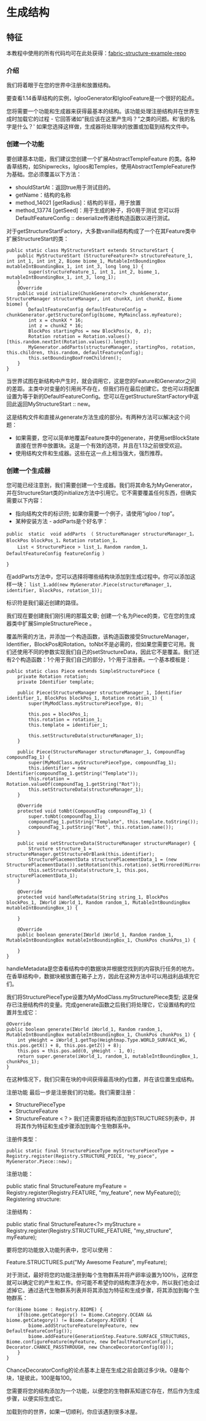 # 生成结构
## 特征

本教程中使用的所有代码均可在此处获得：[fabric-structure-example-repo](https://github.com/Draylar/fabric-structure-example-repo)
### 介绍

我们将着眼于在您的世界中注册和放置结构。

要查看1.14香草结构的实例，IglooGenerator和IglooFeature是一个很好的起点。

您将需要一个功能和生成器来获得最基本的结构。该功能处理注册结构并在世界生成时加载它的过程 - 它回答诸如“我应该在这里产生吗？”之类的问题。和'我的名字是什么？' 如果您选择这样做，生成器将处理块的放置或加载到结构文件中。
### 创建一个功能
要创建基本功能，我们建议您创建一个扩展AbstractTempleFeature <DefaultFeatureConfig>的类。各种香草结构，如Shipwrecks，Igloos和Temples，使用AbstractTempleFeature作为基础。您必须覆盖以下方法：

* shouldStartAt：返回true用于测试目的。
* getName：结构的名称
* method_14021 [getRadius]：结构的半径，用于放置
* method_13774 [getSeed]：用于生成的种子，将0用于测试
您可以将DefaultFeatureConfig :: deserialize传递给构造函数以进行测试。

对于getStructureStartFactory，大多数vanilla结构构成了一个在其Feature类中扩展StructureStart的类：

```
public static class MyStructureStart extends StructureStart {
    public MyStructureStart (StructureFeature<?> structureFeature_1, int int_1, int int_2, Biome biome_1, MutableIntBoundingBox mutableIntBoundingBox_1, int int_3, long long_1) {
        super(structureFeature_1, int_1, int_2, biome_1, mutableIntBoundingBox_1, int_3, long_1);
    }
    @Override
    public void initialize(ChunkGenerator<?> chunkGenerator, StructureManager structureManager, int chunkX, int chunkZ, Biome biome) {
        DefaultFeatureConfig defaultFeatureConfig = chunkGenerator.getStructureConfig(biome, MyMainclass.myFeature);
        int x = chunkX * 16;
        int z = chunkZ * 16;
        BlockPos startingPos = new BlockPos(x, 0, z);
        Rotation rotation = Rotation.values()[this.random.nextInt(Rotation.values().length)];
        MyGenerator.addParts(structureManager, startingPos, rotation, this.children, this.random, defaultFeatureConfig);
        this.setBoundingBoxFromChildren();
    }
}
```

当世界试图在新结构中产生时，就会调用它，这是您的Feature和Generator之间的差距。主类中对变量的引用尚不存在，但我们将在最后创建它。您也可以将配置设置为等于新的DefaultFeatureConfig。您可以在getStructureStartFactory中返回此返回MyStructureStart :: new。

这是结构文件和直接从generate方法生成的部分。有两种方法可以解决这个问题：

* 如果需要，您可以简单地覆盖Feature类中的generate，并使用setBlockState直接在世界中放置块。这是一个有效的选项，并且在1.13之前很受欢迎。
* 使用结构文件和生成器。这些在这一点上相当强大，强烈推荐。
### 创建一个生成器
您可能已经注意到，我们需要创建一个生成器。我们将其命名为MyGenerator，并在StructureStart类的initialize方法中引用它。它不需要覆盖任何东西，但确实需要以下内容：

* 指向结构文件的标识符; 如果你需要一个例子，请使用“igloo / top”。
* 某种安装方法 - addParts是个好名字：

```
public  static  void addParts （ StructureManager structureManager_1，BlockPos blockPos_1，Rotation rotation_1，
    List < StructurePiece > list_1，Random random_1，DefaultFeatureConfig featureConfig ）
 
}
```

在addParts方法中，您可以选择将哪些结构块添加到生成过程中。你可以添加这样一块：
`list_1.add(new MyGenerator.Piece(structureManager_1, identifier, blockPos, rotation_1));`

标识符是我们最近创建的路径。

我们现在要创建我们刚引用的那篇文章; 创建一个名为Piece的类，它在您的生成器类中扩展SimpleStructurePiece 。

覆盖所需的方法，并添加一个构造函数，该构造函数接受StructureManager，Identifier，BlockPos和Rotation。toNbt不是必需的，但如果您需要它可用。我们还使用不同的参数实现我们自己的setStructureData，因此它不是覆盖。我们还有2个构造函数：1个用于我们自己的部分，1个用于注册表。一个基本模板是：

```
public static class Piece extends SimpleStructurePiece {
    private Rotation rotation;
    private Identifier template;
 
    public Piece(StructureManager structureManager_1, Identifier identifier_1, BlockPos blockPos_1, Rotation rotation_1) {
        super(MyModClass.myStructurePieceType, 0);
 
        this.pos = blockPos_1;
        this.rotation = rotation_1;
        this.template = identifier_1;
 
        this.setStructureData(structureManager_1);
    }
 
    public Piece(StructureManager structureManager_1, CompoundTag compoundTag_1) {
        super(MyModClass.myStructurePieceType, compoundTag_1);
        this.identifier = new Identifier(compoundTag_1.getString("Template"));
        this.rotation = Rotation.valueOf(compoundTag_1.getString("Rot"));
        this.setStructureData(structureManager_1);
    }
 
    @Override
    protected void toNbt(CompoundTag compoundTag_1) {
        super.toNbt(compoundTag_1);
        compoundTag_1.putString("Template", this.template.toString());
        compoundTag_1.putString("Rot", this.rotation.name());
    }
 
    public void setStructureData(StructureManager structureManager) {
        Structure structure_1 = structureManager.getStructureOrBlank(this.identifier);
        StructurePlacementData structurePlacementData_1 = (new StructurePlacementData()).setRotation(this.rotation).setMirrored(Mirror.NONE).setPosition(pos).addProcessor(BlockIgnoreStructureProcessor.IGNORE_STRUCTURE_BLOCKS);
        this.setStructureData(structure_1, this.pos, structurePlacementData_1);
    }
 
    @Override
    protected void handleMetadata(String string_1, BlockPos blockPos_1, IWorld iWorld_1, Random random_1, MutableIntBoundingBox mutableIntBoundingBox_1) {
 
    }
 
    @Override
    public boolean generate(IWorld iWorld_1, Random random_1, MutableIntBoundingBox mutableIntBoundingBox_1, ChunkPos chunkPos_1) {
 
    }
}
```

handleMetadata是您查看结构中的数据块并根据您找到的内容执行任务的地方。在香草结构中，数据块被放置在箱子上方，因此在这种方法中可以用战利品填充它们。

我们将StructurePieceType设置为MyModClass.myStructurePiece类型; 这是保存已注册结构件的变量。完成generate函数之后我们将处理它，它设置结构的位置并生成它：


```
@Override
public boolean generate(IWorld iWorld_1, Random random_1, MutableIntBoundingBox mutableIntBoundingBox_1, ChunkPos chunkPos_1) {
    int yHeight = iWorld_1.getTop(Heightmap.Type.WORLD_SURFACE_WG, this.pos.getX() + 8, this.pos.getZ() + 8);
    this.pos = this.pos.add(0, yHeight - 1, 0);
    return super.generate(iWorld_1, random_1, mutableIntBoundingBox_1, chunkPos_1);
}
```

在这种情况下，我们只需在块的中间获得最高块的y位置，并在该位置生成结构。

注册功能
最后一步是注册我们的功能。我们需要注册：

* StructurePieceType
* StructureFeature <DefaultFeatureConfig>
* StructureFeature <？>
我们还需要将结构添加到STRUCTURES列表中，并将其作为特征和生成步骤添加到每个生物群系中。

注册件类型：

`public static final StructurePieceType myStructurePieceType = Registry.register(Registry.STRUCTURE_PIECE, "my_piece", MyGenerator.Piece::new);`

注册功能：

public static final StructureFeature<DefaultFeatureConfig> myFeature = Registry.register(Registry.FEATURE, "my_feature", new MyFeature());
Registering structure:

注册结构：

public static final StructureFeature<?> myStructure = Registry.register(Registry.STRUCTURE_FEATURE, "my_structure", myFeature);

要将您的功能放入功能列表中，您可以使用：

Feature.STRUCTURES.put("My Awesome Feature", myFeature);

对于测试，最好将您的功能注册到每个生物群系并将产卵率设置为100％，这样您就可以确定它的产生和工作。你可能不希望你的结构漂浮在水中，所以我们也会过滤掉它。通过迭代生物群系列表并将其添加为特征和生成步骤，将其添加到每个生物群系：
```
for(Biome biome : Registry.BIOME) {
    if(biome.getCategory() != Biome.Category.OCEAN && biome.getCategory() != Biome.Category.RIVER) {
        biome.addStructureFeature(myFeature, new DefaultFeatureConfig());
        biome.addFeature(GenerationStep.Feature.SURFACE_STRUCTURES, Biome.configureFeature(myFeature, new DefaultFeatureConfig(), Decorator.CHANCE_PASSTHROUGH, new ChanceDecoratorConfig(0)));
    }
}
```

ChanceDecoratorConfig的论点基本上是在生成之前会跳过多少块。0是每个块，1是彼此，100是每100。

您需要将您的结构添加为一个功能，以便您的生物群系知道它存在，然后作为生成步骤，以便实际生成它。

加载到你的世界，如果一切顺利，你应该遇到很多冰屋。